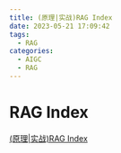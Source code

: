 ```yaml
---
title: (原理|实战)RAG Index
date: 2023-05-21 17:09:42
tags:
  - RAG
categories:
  - AIGC  
  - RAG
---
```


<p></p>
<!-- more -->


# RAG Index
[(原理|实战)RAG Index](https://candied-skunk-1ca.notion.site/RAG-Index-108bfe2110848011b8d3e9ac4fd9138a?pvs=4)

